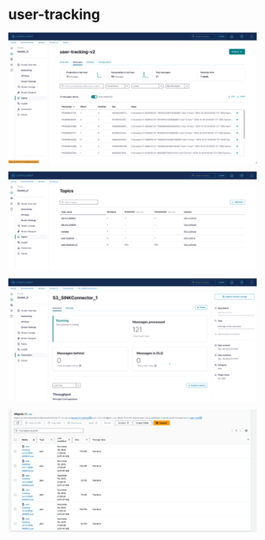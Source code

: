 # user-tracking


![img.png](imgs/img.png)


![img_1.png](imgs/img_1.png)


![img_2.png](imgs/img_2.png)


![img_3.png](imgs/img_3.png)